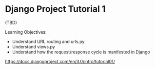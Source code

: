 
Django Project Tutorial 1
=========================

(TBD)

Learning Objectives:

* Understand URL routing and urls.py 
* Understand views.py
* Understand how the request/response cycle is manifested in Django


https://docs.djangoproject.com/en/3.0/intro/tutorial01/

